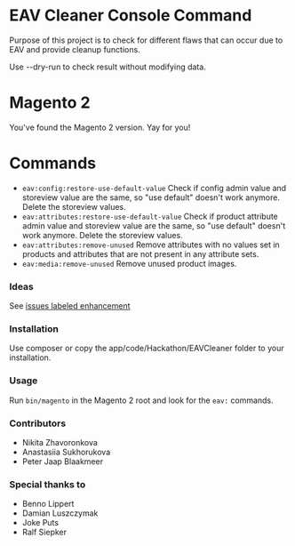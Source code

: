 # EAV Cleaner Console Command

Purpose of this project is to check for different flaws that can occur due to EAV and provide cleanup functions.

Use --dry-run to check result without modifying data.

# Magento 2

You've found the Magento 2 version. Yay for you!

# Commands

* `eav:config:restore-use-default-value` Check if config admin value and storeview value are the same, so "use default" doesn't work anymore. Delete the storeview values.
* `eav:attributes:restore-use-default-value` Check if product attribute admin value and storeview value are the same, so "use default" doesn't work anymore. Delete the storeview values.
* `eav:attributes:remove-unused` Remove attributes with no values set in products and attributes that are not present in any attribute sets.
* `eav:media:remove-unused` Remove unused product images.

### Ideas

See [issues labeled enhancement](https://github.com/magento-hackathon/EAVCleaner/issues?q=is%3Aissue+is%3Aopen+label%3Aenhancement)

### Installation

Use composer or copy the app/code/Hackathon/EAVCleaner folder to your installation.

### Usage

Run `bin/magento` in the Magento 2 root and look for the `eav:` commands.

### Contributors
- Nikita Zhavoronkova
- Anastasiia Sukhorukova
- Peter Jaap Blaakmeer

### Special thanks to
- Benno Lippert
- Damian Luszczymak
- Joke Puts
- Ralf Siepker

